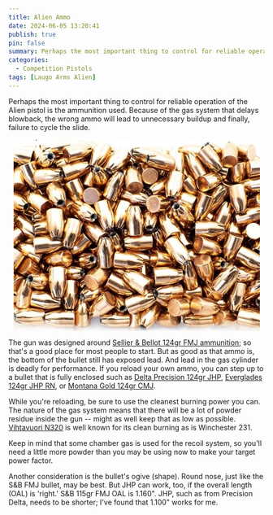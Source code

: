```yaml
---
title: Alien Ammo
date: 2024-06-05 13:20:41
publish: true
pin: false
summary: Perhaps the most important thing to control for reliable operation of the Alien pistol is the ammunition used. Because of the gas system that delays blowback, the wrong ammo will lead to unnecessary buildup and finally, failure to cycle the slide.
categories:
  - Competition Pistols
tags: [Laugo Arms Alien]
---
```


Perhaps the most important thing to control for reliable operation of the Alien pistol is the ammunition used. Because of the gas system that delays blowback, the wrong ammo will lead to unnecessary buildup and finally, failure to cycle the slide.

<!--more-->

<img src="/images/wp-content/uploads/2024/05/bullets.jpg" alt="Bullets" style="display: block; margin: 1em auto 1em auto">

The gun was designed around [Sellier & Bellot 124gr FMJ ammunition](https://www.sellierbellot.us/products/pistol-and-revolver-ammunition/pistol-and-revolver-cartridges/detail/286/); so that's a good place for most people to start. But as good as that ammo is, the bottom of the bullet still has exposed lead. And lead in the gas cylinder is deadly for performance. If you reload your own ammo, you can step up to a bullet that is fully enclosed such as [Delta Precision 124gr JHP](https://www.precisiondelta.com/products/9mm-124gr-jhp-v2/), [Everglades 124gr JHP RN](https://www.evergladesammo.com/bullets/handgun-bullets/9mm-124gr-jhp-rn-v2.html), or [Montana Gold 124gr CMJ](https://montanagoldbullet.com/9mm-124gr-cmj-3-750ct-case/).

While you're reloading, be sure to use the cleanest burning power you can. The nature of the gas system means that there will be a lot of powder residue inside the gun -- might as well keep that as low as possible. [Vihtavuori N320](https://www.vihtavuori.com/powder/n320-handgun-powder/) is well known for its clean burning as is Winchester 231.

Keep in mind that some chamber gas is used for the recoil system, so you'll need a little more powder than you may be using now to make your target power factor.

Another consideration is the bullet's ogive (shape). Round nose, just like the S&B FMJ bullet, may be best. But JHP can work, too, if the overall length (OAL) is 'right.' S&B 115gr FMJ OAL is 1.160\". JHP, such as from Precision Delta, needs to be shorter; I've found that 1.100\" works for me.
